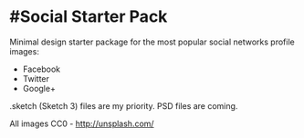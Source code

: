 #Social Starter Pack
===================

Minimal design starter package for the most popular social networks profile images:

-	Facebook
-	Twitter
-	Google+


.sketch (Sketch 3) files are my priority.  PSD files are coming.

All images CC0 - http://unsplash.com/